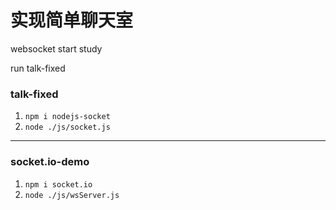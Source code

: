 # 实现简单聊天室
websocket start study

run talk-fixed
### talk-fixed
1. `npm i nodejs-socket`
2. `node ./js/socket.js`
---
### socket.io-demo
1. `npm i socket.io`
2. `node ./js/wsServer.js`